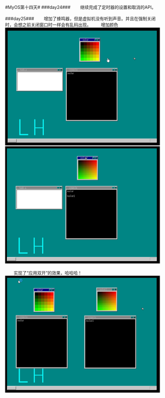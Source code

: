 #MyOS第十四天#
###day24###
　　继续完成了定时器的设置和取消的API。<br><br>
###day25###
　　增加了蜂鸣器，但是虚拟机没有听到声音。并且在强制关闭时，会想之前关闭窗口时一样会有乱码出现。
　　增加颜色![](MyOS.jpg)![](MyOS1.jpg)<br><br>
　　实现了“应用双开”的效果，哈哈哈！ ![](MyOS2.jpg)